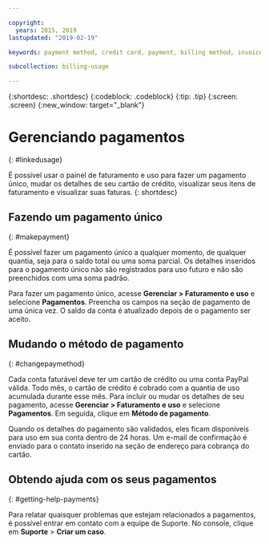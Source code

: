 ```yaml
---

copyright:
  years: 2015, 2019
lastupdated: "2019-02-19"

keywords: payment method, credit card, payment, billing method, invoice, pay

subcollection: billing-usage

---
```


{:shortdesc: .shortdesc}
{:codeblock: .codeblock}
{:tip: .tip}
{:screen: .screen}
{:new_window: target="_blank"}


# Gerenciando pagamentos
{: #linkedusage}

É possível usar o painel de faturamento e uso para fazer um pagamento único, mudar os detalhes de seu cartão de crédito, visualizar seus itens de faturamento e visualizar suas faturas.
{: shortdesc}


## Fazendo um pagamento único
{: #makepayment}

É possível fazer um pagamento único a qualquer momento, de qualquer quantia, seja para o saldo total ou uma soma parcial. Os detalhes inseridos para o pagamento único não são registrados para uso futuro e não são preenchidos com uma soma padrão.  

Para fazer um pagamento único, acesse **Gerenciar > Faturamento e uso** e selecione **Pagamentos**. Preencha os campos na seção de pagamento de uma única vez. O saldo da conta é atualizado depois de o pagamento ser aceito.


## Mudando o método de pagamento
{: #changepaymethod}

Cada conta faturável deve ter um cartão de crédito ou uma conta PayPal válida. Todo mês, o cartão de crédito é cobrado com a quantia de uso acumulada durante esse mês. Para incluir ou mudar os detalhes de seu pagamento, acesse **Gerenciar > Faturamento e uso** e selecione **Pagamentos**. Em seguida, clique em **Método de pagamento**.

Quando os detalhes do pagamento são validados, eles ficam disponíveis para uso em sua conta dentro de 24 horas. Um e-mail de confirmação é enviado para o contato inserido na seção de endereço para cobrança do cartão.


## Obtendo ajuda com os seus pagamentos
{: #getting-help-payments}

Para relatar quaisquer problemas que estejam relacionados a pagamentos, é possível entrar em contato com a equipe de Suporte. No console, clique em **Suporte** > **Criar um caso**.
